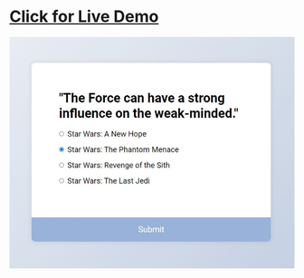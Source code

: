 
# [Click for Live Demo](https://gilded-fenglisu-564a25.netlify.app/)

![What is this](Capture.JPG)
